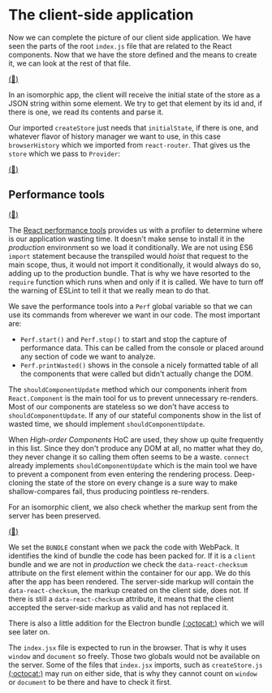 # The client-side application

Now we can complete the picture of our client side application.  We have seen the parts of the root `index.js` file that are related to the React components.  Now that we have the store defined and the means to create it, we can look at the rest of that file.

[(:memo:)](https://github.com/Satyam/book-react-redux/blob/master/client/index.jsx#L17-L23)

In an isomorphic app, the client will receive the initial state of the store as a JSON string within some element.  We try to get that element by its id and, if there is one, we read its contents and parse it.

Our imported `createStore` just needs that `initialState`, if there is one, and whatever flavor of history manager we want to use, in this case `browserHistory` which we imported from `react-router`.  That gives us the `store` which we pass to `Provider`:

[(:memo:)](https://github.com/Satyam/book-react-redux/blob/master/client/index.jsx#L33-L39)

## Performance tools

[(:memo:)](https://github.com/Satyam/book-react-redux/blob/master/client/index.jsx#L11-L15)

The [React performance tools](https://facebook.github.io/react/docs/perf.html) provides us with a profiler to determine where is our application wasting time. It doesn't make sense to install it in the *production* environment so we load it conditionally.  We are not using ES6 `import` statement because the transpiled would *hoist* that request to the main scope, thus, it would not import it conditionally, it would always do so, adding up to the production bundle.  That is why we have resorted to the `require` function which runs when and only if it is called.  We have to turn off the warning of ESLint to tell it that we really mean to do that.

We save the performance tools into a `Perf` global variable so that we can use its commands from wherever we want in our code.  The most important are:

* `Perf.start()` and `Perf.stop()` to start and stop the capture of performance data. This can be called from the console or placed around any section of code we want to analyze.
* `Perf.printWasted()` shows in the console a nicely formatted table of all the components that were called but didn't actually change the DOM.

The `shouldComponentUpdate` method which our components inherit from `React.Component` is the main tool for us to prevent unnecessary re-renders. Most of our components are stateless so we don't have access to `shouldComponentUpdate`.  If any of our stateful components show in the list of wasted time, we should implement `shouldComponentUpdate`.

When *High-order Components* HoC are used, they show up quite frequently in this list. Since they don't produce any DOM at all, no matter what they do, they never change it so calling them often seems to be a waste. `connect` already implements `shouldComponentUpdate` which is the main tool we have to prevent a component from even entering the rendering process.  Deep-cloning the state of the store on every change is a sure way to make shallow-compares fail, thus producing pointless re-renders.

For an isomorphic client, we also check whether the markup sent from the server has been preserved.

[(:memo:)](https://github.com/Satyam/book-react-redux/blob/master/client/index.jsx#L41-L50)

We set the `BUNDLE` constant when we pack the code with WebPack. It identifies the kind of bundle the code has been packed for.  If it is a `client` bundle and we are not in *production* we check the `data-react-checksum` attribute on the first element within the container for our app. We do this after the app has been rendered.  The server-side markup will contain the `data-react-checksum`, the markup created on the client side, does not.  If there is still a `data-react-checksum` attribute, it means that the client accepted the server-side markup as valid and has not replaced it.

There is also a little addition for the Electron bundle [(:octocat:)](https://github.com/Satyam/book-react-redux/blob/master/client/index.jsx#L27-L29) which we will see later on.

The `index.jsx` file is expected to run in the browser.  That is why it uses `window` and `document` so freely.  Those two globals would not be available on the server.  Some of the files that `index.jsx` imports, such as `createStore.js` [(:octocat:)](https://github.com/Satyam/book-react-redux/blob/master/client/store/createStore.js#L24) may run on either side, that is why they cannot count on `window` or `document` to be there and have to check it first.
